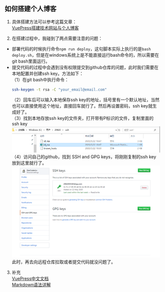 ## 如何搭建个人博客

1. 具体搭建方法可以参考这篇文章：  
[VuePress搭建技术网站与个人博客](https://mp.weixin.qq.com/s/TR8TS-teKhCbGKtjNqMqWQ)

2. 在搭建过程中，我碰到了两点需要注意的问题：
- 部署代码的时候执行命令`npm run deploy`，这句脚本实际上执行的是`bash deploy.sh`，但是在windows系统上是不能直接运行bash命令的，所以需要在git bash里面运行。
- 提交代码的过程中会遇到没有权限提交到github仓库的问题，此时我们需要在本地配置并创建ssh key。方法如下：  
  （1）在git bash中执行命令：  
  ```bash
  ssh-keygen -t rsa -C "your_email@email.com"
  ```
  （2）回车后可以输入本地保存ssh key的地址，括号里有一个默认地址，当然也可以直接使用这个地址，直接回车就行了。然后再设置密码，ssh key就生成好了。  
  （3）找到本地存放ssh key的文件夹，打开带有P标识的文件，复制里面的ssh key
  ![sshkey存放目录](../.vuepress/public/assets/image/blog/sshkey.png "ssh key")
  （4）访问自己的github，找到 SSH and GPG keys，将刚刚复制的ssh key放到这里就行了。
  ![sshkey github设置](../.vuepress/public/assets/image/blog/sshkey-github.png "ssh key")  
  此时，再去向远程仓库拉取或者提交代码就没问题了。

3. 补充  
[VuePress中文文档](https://vuepress.vuejs.org/zh/)  
[Markdown语法详解](https://github.com/cdoco/markdown-syntax)